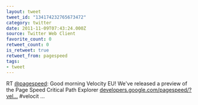 ```yaml
---
layout: tweet
tweet_id: "134174232765673472"
category: twitter
date: 2011-11-09T07:43:24.000Z
source: Twitter Web Client
favorite_count: 0
retweet_count: 0
is_retweet: true
retweet_from: pagespeed
tags:
- tweet
---
```


RT [@pagespeed](https://twitter.com/@pagespeed): Good morning Velocity EU! We've released a preview of the Page Speed Critical Path Explorer [developers.google.com/pagespeed/?vel…](https://developers.google.com/pagespeed/?velocity=1) #velocit ...
